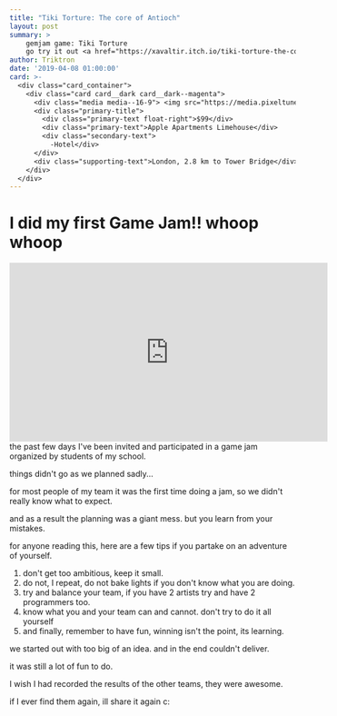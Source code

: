```yaml
---
title: "Tiki Torture: The core of Antioch"
layout: post
summary: >
    gemjam game: Tiki Torture
    go try it out <a href="https://xavaltir.itch.io/tiki-torture-the-core-of-antioch">here</a>
author: Triktron
date: '2019-04-08 01:00:00'
card: >-
  <div class="card_container">
    <div class="card card__dark card__dark--magenta">
      <div class="media media--16-9"> <img src="https://media.pixeltuner.de/wp-content/uploads/2018/06/london-3078109_640.jpg" alt="" width="640" height="426"> </div>
      <div class="primary-title">
        <div class="primary-text float-right">$99</div>
        <div class="primary-text">Apple Apartments Limehouse</div>
        <div class="secondary-text">
          -Hotel</div>
      </div>
      <div class="supporting-text">London, 2.8 km to Tower Bridge</div>
    </div>
  </div>
---
```


I did my first Game Jam!! whoop whoop
=====================================
<iframe width="560" height="315" src="https://www.youtube.com/embed/jyFaJrNYb6w" frameborder="0" allow="encrypted-media; picture-in-picture" allowfullscreen></iframe>
the past few days I've been invited and participated in a game jam organized by students of my school.

things didn't go as we planned sadly...

for most people of my team it was the first time doing a jam, so we didn't really know what to expect.

and as a result the planning was a giant mess. but you learn from your mistakes.

for anyone reading this, here are a few tips if you partake on an adventure of yourself.

1. don't get too ambitious, keep it small.
2. do not, I repeat, do not bake lights if you don't know what you are doing.
3. try and balance your team, if you have 2 artists try and have 2 programmers too.
4. know what you and your team can and cannot. don't try to do it all yourself
5. and finally, remember to have fun, winning isn't the point, its learning.

we started out with too big of an idea. and in the end couldn't deliver.

it was still a lot of fun to do.

I wish I had recorded the results of the other teams, they were awesome.

if I ever find them again, ill share it again c:
